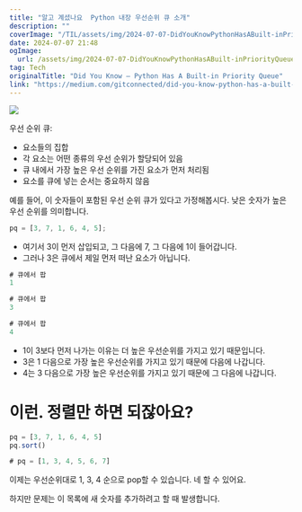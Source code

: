 ```yaml
---
title: "알고 계셨나요  Python 내장 우선순위 큐 소개"
description: ""
coverImage: "/TIL/assets/img/2024-07-07-DidYouKnowPythonHasABuilt-inPriorityQueue_0.png"
date: 2024-07-07 21:48
ogImage:
  url: /assets/img/2024-07-07-DidYouKnowPythonHasABuilt-inPriorityQueue_0.png
tag: Tech
originalTitle: "Did You Know — Python Has A Built-in Priority Queue"
link: "https://medium.com/gitconnected/did-you-know-python-has-a-built-in-priority-queue-cd65acc4a5d6"
---
```


<img src="/TIL/assets/img/2024-07-07-DidYouKnowPythonHasABuilt-inPriorityQueue_0.png" />

우선 순위 큐:

- 요소들의 집합
- 각 요소는 어떤 종류의 우선 순위가 할당되어 있음
- 큐 내에서 가장 높은 우선 순위를 가진 요소가 먼저 처리됨
- 요소를 큐에 넣는 순서는 중요하지 않음

예를 들어, 이 숫자들이 포함된 우선 순위 큐가 있다고 가정해봅시다. 낮은 숫자가 높은 우선 순위를 의미합니다.

<div class="content-ad"></div>

```js
pq = [3, 7, 1, 6, 4, 5];
```

- 여기서 3이 먼저 삽입되고, 그 다음에 7, 그 다음에 1이 들어갑니다.
- 그러나 3은 큐에서 제일 먼저 떠난 요소가 아닙니다.

```js
# 큐에서 팝
1

# 큐에서 팝
3

# 큐에서 팝
4
```

- 1이 3보다 먼저 나가는 이유는 더 높은 우선순위를 가지고 있기 때문입니다.
- 3은 1 다음으로 가장 높은 우선순위를 가지고 있기 때문에 다음에 나갑니다.
- 4는 3 다음으로 가장 높은 우선순위를 가지고 있기 때문에 그 다음에 나갑니다.

<div class="content-ad"></div>

# 이런. 정렬만 하면 되잖아요?

```js
pq = [3, 7, 1, 6, 4, 5]
pq.sort()

# pq = [1, 3, 4, 5, 6, 7]
```

이제는 우선순위대로 1, 3, 4 순으로 pop할 수 있습니다. 네 할 수 있어요.

하지만 문제는 이 목록에 새 숫자를 추가하려고 할 때 발생합니다.
